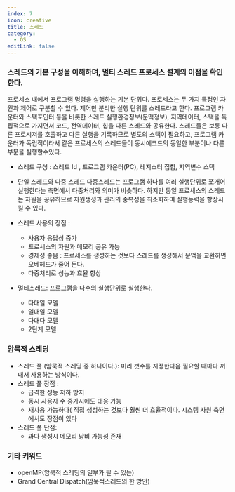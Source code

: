 ```yaml
---
index: 7
icon: creative
title: 스레드
category:
  - OS
editLink: false
---
```


### 스레드의 기본 구성을 이해하며, 멀티 스레드 프로세스 설계의 이점을 확인한다.

프로세스 내에서 프로그램 명령을 실행하는 기본 단위다. 프로세스는 두 가지 특정인 자원과 제어로 구분할 수 있다. 제어만 분리한 실행 단위를 스레드라고 한다. 프로그램 카운터와 스택포인터 등을 비롯한 
스레드 실행환경정보(문맥정보), 지역데이터, 스택을 독립적으로 가지면서 코드, 전역데이터, 힙을 다른 스레드와 공유한다.
스레드들은 보통 다른 프로시저를 호출하고 다른 실행을 기록하므로 별도의 스택이 필요하고, 프로그램 카운터가 독립적이라서 같은 프로세스의 스레드들이 동시에코드의 동일한 부분이나 다른 부분을 실행할수있다.

- 스레드 구성 : 스레드 Id , 프로그램 카운터(PC), 레지스터 집합, 지역변수  스택

- 단일 스레드와 다중 스레드 
다중스레드는 프로그램 하나를 여러 실행단위로 쪼개어 실행한다는 측면에서 다중처리와 의미가 비슷하다. 하지만 동일 프로세스의 스레드는 자원을 공유하므로 자원생성과 관리의 중복성을 최소화하여 실행능력을 향상시킬 수 있다.
- 스레드 사용의 장점 : 
  - 사용자 응답성 증가
  - 프로세스의 자원과 메모리 공유 가능 
  - 경제성 좋음 : 프로세스를 생성하는 것보다 스레드를 생성해서 문맥을 교환하면 오베헤드가 줄어 든다.
  - 다중처리로 성능과 효율 향상

- 멀티스레드: 프로그램을 다수의 실행단위로 실행한다.
  - 다대일 모델
  - 일대일 모델
  - 다대다 모델
  - 2단계 모델

### 암묵적 스레딩

- 스레드 풀 (암묵적 스레딩 중 하나이다.):
  미리 갯수를 지정한다음 필요할 때마다 꺼내서 사용하는 방식이다.
- 스레드 풀 장점 :
  - 급격한 성능 저하 방지
  - 동시 사용자 수 증가시에도 대응 가능
  - 재사용 가능하다( 직접 생성하는 것보다 훨씬 더 효율적이다. 시스템 자원 측면에서도 장점이 있다
- 스레드 풀 단점:
  - 과다 생성시 메모리 낭비 가능성 존재

### 기타 키워드

- openMP(암묵적 스레딩의 일부가 될 수 있는)
- Grand Central Dispatch(암묵적스레드의 한 방안)
